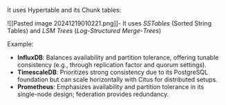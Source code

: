It uses Hypertable and its Chunk tables:

![[Pasted image 20241219010221.png]]- It uses _SSTables_ (Sorted String Tables) and _LSM Trees_ (_Log-Structured Merge_-_Trees_)

Example:
- **InfluxDB**: Balances availability and partition tolerance, offering tunable consistency (e.g., through replication factor and quorum settings).
- **TimescaleDB**: Prioritizes strong consistency due to its PostgreSQL foundation but can scale horizontally with Citus for distributed setups.
- **Prometheus**: Emphasizes availability and partition tolerance in its single-node design; federation provides redundancy.
